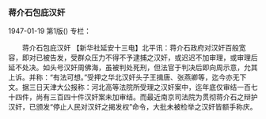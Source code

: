 ### 蒋介石包庇汉奸

1947-01-19
第1版()
专栏：

　　蒋介石包庇汉奸
    【新华社延安十三电】北平讯：蒋介石政府对汉奸百般宽容，即对已被告发，受群众压力不得不予逮捕之汉奸，或迟迟不加审理，或审理后延不处决。如头号汉奸周佛海，虽被判处死刑，但法官于判决后即向周示意，允其上诉。并称：“有法可想。”受押之华北汉奸头子王揖唐、张燕卿等，迄今亦无下文。据三日天津大公报称：河北高等法院所受理之汉奸案中，迄年底仅审结一百七十四件，尚有三百四十件汉奸案未加审结。而最近南京司法院为贯彻蒋介石之辩护汉奸，已颁发“停止人民对汉奸之揭发权”命令，大批未被检举之汉奸皆额手称庆。

